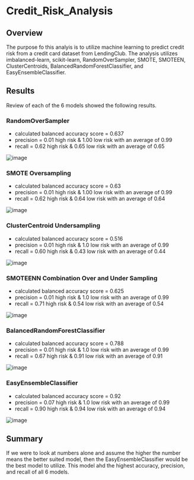 # Credit_Risk_Analysis

## Overview

The purpose fo this analyis is to utilize machine learning to predict credit risk from a credit card dataset from LendingClub. The analysis utilizes imbalanced-learn, scikit-learn, RandomOverSampler, SMOTE, SMOTEEN, ClusterCentroids, BalancedRandomForestClassifier, and EasyEnsembleClassifier.

## Results

Review of each of the 6 models showed the following results.

### RandomOverSampler

- calculated balanced accuracy score = 0.637
- precision = 0.01 high risk & 1.00 low risk with an average of 0.99
- recall = 0.62 high risk & 0.65 low risk with an average of 0.65

![image](https://user-images.githubusercontent.com/90691846/150169014-596ede3a-4bfe-4498-9c6e-6fefb82f07d9.png)

### SMOTE Oversampling

- calculated balanced accuracy score = 0.63
- precision = 0.01 high risk & 1.00 low risk with an average of 0.99
- recall = 0.62 high risk & 0.64 low risk with an average of 0.64

![image](https://user-images.githubusercontent.com/90691846/150169316-ef1decba-7df8-4bbf-a0e4-c012973aaafb.png)


### ClusterCentroid Undersampling

- calculated balanced accuracy score = 0.516
- precision = 0.01 high risk & 1.0 low risk with an average of 0.99
- recall = 0.60 high risk & 0.43 low risk with an average of 0.44

![image](https://user-images.githubusercontent.com/90691846/150169639-efc5a20d-db7e-4bd2-848d-9b600d39f6b3.png)

### SMOTEENN Combination Over and Under Sampling

- calculated balanced accuracy score = 0.625
- precision = 0.01 high risk & 1.0 low risk with an average of 0.99
- recall = 0.71 high risk & 0.54 low risk with an average of 0.54

![image](https://user-images.githubusercontent.com/90691846/150169922-49667d22-73bd-4947-8f66-7e40f420fae2.png)

### BalancedRandomForestClassifier

- calculated balanced accuracy score = 0.788
- precision = 0.01 high risk & 1.0 low risk with an average of 0.99
- recall = 0.67 high risk & 0.91 low risk with an average of 0.91

![image](https://user-images.githubusercontent.com/90691846/150170151-c9e1f3e6-b43a-40b9-9036-ca8c500d93f7.png)

### EasyEnsembleClassifier

- calculated balanced accuracy score = 0.92
- precision = 0.07 high risk & 1.0 low risk with an average of 0.99
- recall = 0.90 high risk & 0.94 low risk with an average of 0.94

![image](https://user-images.githubusercontent.com/90691846/150170350-405990f5-8eb4-4ebb-900a-729d6978665b.png)

## Summary

If we were to look at numbers alone and assume the higher the number means the better suited model, then the EasyEnsembleClassifier would be the best model to utilize. This model ahd the highest accuracy, precision, and recall of all 6 models.


